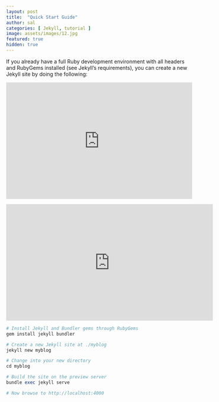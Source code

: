 ```yaml
---
layout: post
title:  "Quick Start Guide"
author: sal
categories: [ Jekyll, tutorial ]
image: assets/images/12.jpg
featured: true
hidden: true
---
```


If you already have a full Ruby development environment with all headers and RubyGems installed (see Jekyll’s requirements), you can create a new Jekyll site by doing the following:


<p><iframe style="width:100%;" height="315" src="https://www.youtube.com/embed/W9dP6tEfiNY?rel=0&amp;showinfo=0" frameborder="0" allowfullscreen></iframe></p>


<p><iframe width="560" height="315" src="https://www.youtube.com/embed/W9dP6tEfiNY" frameborder="0" allow="accelerometer; autoplay; encrypted-media; gyroscope; picture-in-picture" allowfullscreen></iframe></p


```ruby
# Install Jekyll and Bundler gems through RubyGems
gem install jekyll bundler

# Create a new Jekyll site at ./myblog
jekyll new myblog

# Change into your new directory
cd myblog

# Build the site on the preview server
bundle exec jekyll serve

# Now browse to http://localhost:4000
```